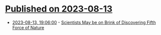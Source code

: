 # [Published on 2023-08-13](index.md)

* [2023-08-13, 19:06:00](https://soylentnews.org/article.pl?sid=23/08/12/2316202&from=rss) - [Scientists May be on Brink of Discovering Fifth Force of Nature](https://soylentnews.org/article.pl?sid=23/08/12/2316202&from=rss)
